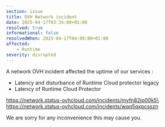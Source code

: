 ```yaml
---
section: issue
title: OVH Network incident
date: 2025-04-17T03:34:00+01:00
resolved: true
informational: false
resolvedWhen: 2025-04-17T04:09:00+01:00
affected:
    - Runtime
severity: disrupted
---
```

A network OVH incident affected the uptime of our services : 
-  Latency and disturbance of Runtime Cloud protector legacy
-  Latency of Runtime Cloud Protector

https://network.status-ovhcloud.com/incidents/myfn82jp00k5\
https://network.status-ovhcloud.com/incidents/wqq5qxpcsszn

We are sorry for any inconvenience this may cause you.